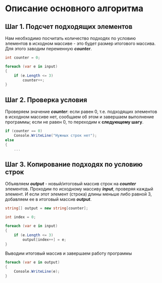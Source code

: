 # Описание основного алгоритма


## Шаг 1. Подсчет подходящих элементов

Нам необходимо посчитать количество подходях по условию элементов в исходном массиве - это будет размер итогового массива.
Для этого заводим переменную ***counter***.

```c#
int counter = 0;

foreach (var e in input)
{
    if (e.Length <= 3)
        counter++;
}
```

## Шаг 2. Проверка условия
Проверяем значение ***counter***: если равен 0, т.е. подходящих элементов в исходном массиве нет, сообщаем об этом и завершаем выполнение программы;
если не равен 0, то переходим к **следующему шагу**.

```c#
if (counter == 0)
    Console.WriteLine("Нужных строк нет");
else
{
    ...
```


## Шаг 3. Копирование подходях по условию строк

Объявляем ***output*** - новый/итоговый массив строк на ***counter*** элементов.
Проходим по исходному массиву ***input***, проверяя каждый элемент. И если этот элемент (строка) длины меньше либо равной 3, добавляем ее в итоговый массив ***output***.


```csharp
string[] output = new string[counter];

int index = 0;

foreach (var e in input)
{
    if (e.Length <= 3)
        output[index++] = e;
}                
```
Выводим итоговый массив и завершаем работу программы
```cs
foreach (var e in output)
{
    Console.WriteLine(e);
}
```

